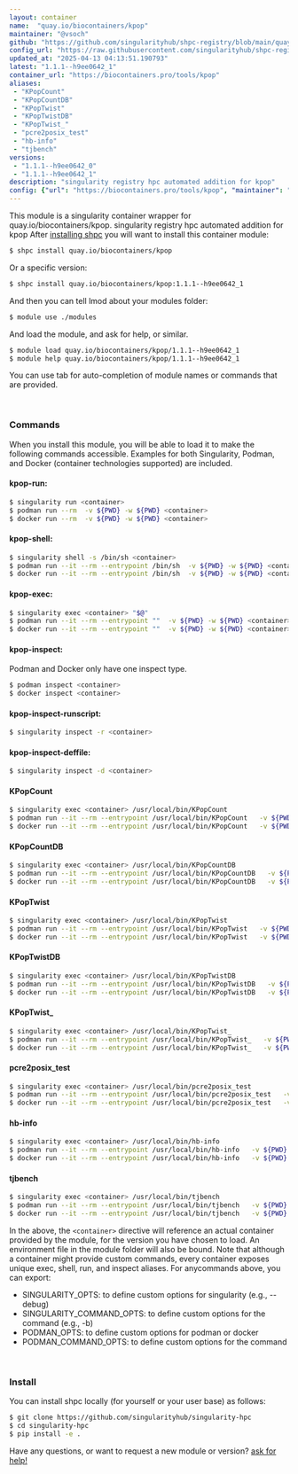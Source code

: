 ```yaml
---
layout: container
name:  "quay.io/biocontainers/kpop"
maintainer: "@vsoch"
github: "https://github.com/singularityhub/shpc-registry/blob/main/quay.io/biocontainers/kpop/container.yaml"
config_url: "https://raw.githubusercontent.com/singularityhub/shpc-registry/main/quay.io/biocontainers/kpop/container.yaml"
updated_at: "2025-04-13 04:13:51.190793"
latest: "1.1.1--h9ee0642_1"
container_url: "https://biocontainers.pro/tools/kpop"
aliases:
 - "KPopCount"
 - "KPopCountDB"
 - "KPopTwist"
 - "KPopTwistDB"
 - "KPopTwist_"
 - "pcre2posix_test"
 - "hb-info"
 - "tjbench"
versions:
 - "1.1.1--h9ee0642_0"
 - "1.1.1--h9ee0642_1"
description: "singularity registry hpc automated addition for kpop"
config: {"url": "https://biocontainers.pro/tools/kpop", "maintainer": "@vsoch", "description": "singularity registry hpc automated addition for kpop", "latest": {"1.1.1--h9ee0642_1": "sha256:f9fd6a1ab3bccf0afd23995c0f4b5e9adacca6ad6da1b7a5dab86cd4b051a545"}, "tags": {"1.1.1--h9ee0642_0": "sha256:a8c5c0ed1011707c57f38fc55556a96234d94315cf3f2e590944f1c08aeda0cc", "1.1.1--h9ee0642_1": "sha256:f9fd6a1ab3bccf0afd23995c0f4b5e9adacca6ad6da1b7a5dab86cd4b051a545"}, "docker": "quay.io/biocontainers/kpop", "aliases": {"KPopCount": "/usr/local/bin/KPopCount", "KPopCountDB": "/usr/local/bin/KPopCountDB", "KPopTwist": "/usr/local/bin/KPopTwist", "KPopTwistDB": "/usr/local/bin/KPopTwistDB", "KPopTwist_": "/usr/local/bin/KPopTwist_", "pcre2posix_test": "/usr/local/bin/pcre2posix_test", "hb-info": "/usr/local/bin/hb-info", "tjbench": "/usr/local/bin/tjbench"}}
---
```


This module is a singularity container wrapper for quay.io/biocontainers/kpop.
singularity registry hpc automated addition for kpop
After [installing shpc](#install) you will want to install this container module:


```bash
$ shpc install quay.io/biocontainers/kpop
```

Or a specific version:

```bash
$ shpc install quay.io/biocontainers/kpop:1.1.1--h9ee0642_1
```

And then you can tell lmod about your modules folder:

```bash
$ module use ./modules
```

And load the module, and ask for help, or similar.

```bash
$ module load quay.io/biocontainers/kpop/1.1.1--h9ee0642_1
$ module help quay.io/biocontainers/kpop/1.1.1--h9ee0642_1
```

You can use tab for auto-completion of module names or commands that are provided.

<br>

### Commands

When you install this module, you will be able to load it to make the following commands accessible.
Examples for both Singularity, Podman, and Docker (container technologies supported) are included.

#### kpop-run:

```bash
$ singularity run <container>
$ podman run --rm  -v ${PWD} -w ${PWD} <container>
$ docker run --rm  -v ${PWD} -w ${PWD} <container>
```

#### kpop-shell:

```bash
$ singularity shell -s /bin/sh <container>
$ podman run --it --rm --entrypoint /bin/sh  -v ${PWD} -w ${PWD} <container>
$ docker run --it --rm --entrypoint /bin/sh  -v ${PWD} -w ${PWD} <container>
```

#### kpop-exec:

```bash
$ singularity exec <container> "$@"
$ podman run --it --rm --entrypoint ""  -v ${PWD} -w ${PWD} <container> "$@"
$ docker run --it --rm --entrypoint ""  -v ${PWD} -w ${PWD} <container> "$@"
```

#### kpop-inspect:

Podman and Docker only have one inspect type.

```bash
$ podman inspect <container>
$ docker inspect <container>
```

#### kpop-inspect-runscript:

```bash
$ singularity inspect -r <container>
```

#### kpop-inspect-deffile:

```bash
$ singularity inspect -d <container>
```


#### KPopCount

```bash
$ singularity exec <container> /usr/local/bin/KPopCount
$ podman run --it --rm --entrypoint /usr/local/bin/KPopCount   -v ${PWD} -w ${PWD} <container> -c " $@"
$ docker run --it --rm --entrypoint /usr/local/bin/KPopCount   -v ${PWD} -w ${PWD} <container> -c " $@"
```


#### KPopCountDB

```bash
$ singularity exec <container> /usr/local/bin/KPopCountDB
$ podman run --it --rm --entrypoint /usr/local/bin/KPopCountDB   -v ${PWD} -w ${PWD} <container> -c " $@"
$ docker run --it --rm --entrypoint /usr/local/bin/KPopCountDB   -v ${PWD} -w ${PWD} <container> -c " $@"
```


#### KPopTwist

```bash
$ singularity exec <container> /usr/local/bin/KPopTwist
$ podman run --it --rm --entrypoint /usr/local/bin/KPopTwist   -v ${PWD} -w ${PWD} <container> -c " $@"
$ docker run --it --rm --entrypoint /usr/local/bin/KPopTwist   -v ${PWD} -w ${PWD} <container> -c " $@"
```


#### KPopTwistDB

```bash
$ singularity exec <container> /usr/local/bin/KPopTwistDB
$ podman run --it --rm --entrypoint /usr/local/bin/KPopTwistDB   -v ${PWD} -w ${PWD} <container> -c " $@"
$ docker run --it --rm --entrypoint /usr/local/bin/KPopTwistDB   -v ${PWD} -w ${PWD} <container> -c " $@"
```


#### KPopTwist_

```bash
$ singularity exec <container> /usr/local/bin/KPopTwist_
$ podman run --it --rm --entrypoint /usr/local/bin/KPopTwist_   -v ${PWD} -w ${PWD} <container> -c " $@"
$ docker run --it --rm --entrypoint /usr/local/bin/KPopTwist_   -v ${PWD} -w ${PWD} <container> -c " $@"
```


#### pcre2posix_test

```bash
$ singularity exec <container> /usr/local/bin/pcre2posix_test
$ podman run --it --rm --entrypoint /usr/local/bin/pcre2posix_test   -v ${PWD} -w ${PWD} <container> -c " $@"
$ docker run --it --rm --entrypoint /usr/local/bin/pcre2posix_test   -v ${PWD} -w ${PWD} <container> -c " $@"
```


#### hb-info

```bash
$ singularity exec <container> /usr/local/bin/hb-info
$ podman run --it --rm --entrypoint /usr/local/bin/hb-info   -v ${PWD} -w ${PWD} <container> -c " $@"
$ docker run --it --rm --entrypoint /usr/local/bin/hb-info   -v ${PWD} -w ${PWD} <container> -c " $@"
```


#### tjbench

```bash
$ singularity exec <container> /usr/local/bin/tjbench
$ podman run --it --rm --entrypoint /usr/local/bin/tjbench   -v ${PWD} -w ${PWD} <container> -c " $@"
$ docker run --it --rm --entrypoint /usr/local/bin/tjbench   -v ${PWD} -w ${PWD} <container> -c " $@"
```



In the above, the `<container>` directive will reference an actual container provided
by the module, for the version you have chosen to load. An environment file in the
module folder will also be bound. Note that although a container
might provide custom commands, every container exposes unique exec, shell, run, and
inspect aliases. For anycommands above, you can export:

 - SINGULARITY_OPTS: to define custom options for singularity (e.g., --debug)
 - SINGULARITY_COMMAND_OPTS: to define custom options for the command (e.g., -b)
 - PODMAN_OPTS: to define custom options for podman or docker
 - PODMAN_COMMAND_OPTS: to define custom options for the command

<br>

### Install

You can install shpc locally (for yourself or your user base) as follows:

```bash
$ git clone https://github.com/singularityhub/singularity-hpc
$ cd singularity-hpc
$ pip install -e .
```

Have any questions, or want to request a new module or version? [ask for help!](https://github.com/singularityhub/singularity-hpc/issues)